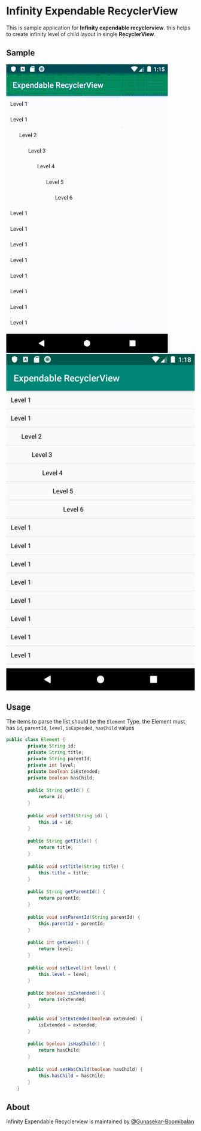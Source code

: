 
# Infinity Expendable RecyclerView

This is sample application for **Infinity expendable recyclerview**. this helps to create infinity level of child layout in single **RecyclerView**.

## Sample
![alt text](https://raw.githubusercontent.com/gunasekar-boomibalan/infinity-expendable-recyclerview/master/sample/sample.gif)
![alt text](https://raw.githubusercontent.com/gunasekar-boomibalan/infinity-expendable-recyclerview/master/sample/sample-image.png)

## Usage
The items to parse the list should be the  `Element`  Type. the Element must has  `id`, `parentId`,  `level`, `isExpended`, `hasChild` values

``` java
public class Element {  
        private String id;  
        private String title;  
        private String parentId;  
        private int level;  
        private boolean isExtended;  
        private boolean hasChild;  
  
        public String getId() {  
            return id;  
        }  
  
        public void setId(String id) {  
            this.id = id;  
        }  
  
        public String getTitle() {  
            return title;  
        }  
  
        public void setTitle(String title) {  
            this.title = title;  
        }  
  
        public String getParentId() {  
            return parentId;  
        }  
  
        public void setParentId(String parentId) {  
            this.parentId = parentId;  
        }  
  
        public int getLevel() {  
            return level;  
        }  
  
        public void setLevel(int level) {  
            this.level = level;  
        }  
  
        public boolean isExtended() {  
            return isExtended;  
        }  
  
        public void setExtended(boolean extended) {  
            isExtended = extended;  
        }  
  
        public boolean isHasChild() {  
            return hasChild;  
        }  
  
        public void setHasChild(boolean hasChild) {  
            this.hasChild = hasChild;  
        }  
    }
```
## About

Infinity Expendable Recyclerview is maintained by [@Gunasekar-Boomibalan](https://github.com/gunasekar-boomibalan)
